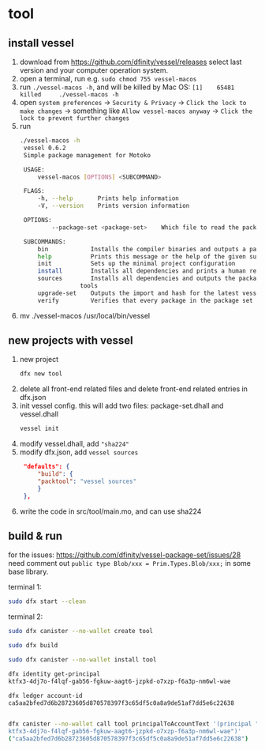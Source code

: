 # tool

## install vessel
1. download from https://github.com/dfinity/vessel/releases
select last version and your computer operation system.
2. open a terminal, run e.g. `sudo chmod 755 vessel-macos`
3. run `./vessel-macos -h`, and will be killed by Mac OS: `[1]    65481 killed     ./vessel-macos -h`
4. open `system preferences` -> `Security & Privacy` -> `Click the lock to make changes` -> something like `Allow vessel-macos anyway` -> `Click the lock to prevent further changes`
5. run 
   ```sh
   ./vessel-macos -h
    vessel 0.6.2
    Simple package management for Motoko

    USAGE:
        vessel-macos [OPTIONS] <SUBCOMMAND>

    FLAGS:
        -h, --help       Prints help information
        -V, --version    Prints version information

    OPTIONS:
            --package-set <package-set>    Which file to read the package set from [default: package-set.dhall]

    SUBCOMMANDS:
        bin            Installs the compiler binaries and outputs a path to them
        help           Prints this message or the help of the given subcommand(s)
        init           Sets up the minimal project configuration
        install        Installs all dependencies and prints a human readable summary
        sources        Installs all dependencies and outputs the package flags to be passed on to the Motoko compiler
                    tools
        upgrade-set    Outputs the import and hash for the latest vessel-package-set release
        verify         Verifies that every package in the package set builds successfully
    ```
6. mv ./vessel-macos /usr/local/bin/vessel


## new projects with vessel
1. new project
   ```sh
   dfx new tool
   ```
2. delete all front-end related files and delete front-end related entries in dfx.json
3. init vessel config. this will add two files: package-set.dhall and vessel.dhall
   ```sh
   vessel init
   ```
4. modify vessel.dhall, add `"sha224"`
5. modify dfx.json, add `vessel sources`
   ```json
    "defaults": {
        "build": {
        "packtool": "vessel sources"
        }
    },
    ```
6. write the code in src/tool/main.mo, and can use sha224

## build & run
for the issues: https://github.com/dfinity/vessel-package-set/issues/28
need comment out `public type Blob/xxx = Prim.Types.Blob/xxx;` in some base library.

terminal 1:
```sh
sudo dfx start --clean
```
terminal 2:
```sh
sudo dfx canister --no-wallet create tool

sudo dfx build

sudo dfx canister --no-wallet install tool

dfx identity get-principal
ktfx3-4dj7o-f4lqf-gab56-fgkuw-aagt6-jzpkd-o7xzp-f6a3p-nm6wl-wae

dfx ledger account-id
ca5aa2bfed7d6b28723605d870578397f3c65df5c0a8a9de51af7dd5e6c22638


dfx canister --no-wallet call tool principalToAccountText '(principal "
ktfx3-4dj7o-f4lqf-gab56-fgkuw-aagt6-jzpkd-o7xzp-f6a3p-nm6wl-wae")'
("ca5aa2bfed7d6b28723605d870578397f3c65df5c0a8a9de51af7dd5e6c22638")
```

